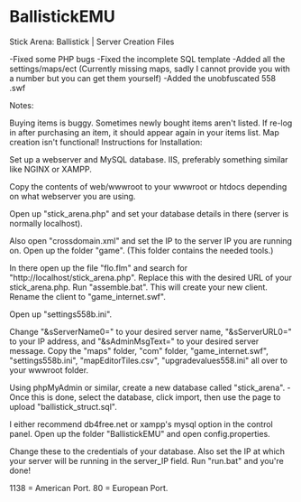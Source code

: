 # BallistickEMU

Stick Arena: Ballistick | Server Creation Files

-Fixed some PHP bugs -Fixed the incomplete SQL template -Added all the settings/maps/ect (Currently missing maps, sadly I cannot provide you with a number but you can get them yourself) -Added the unobfuscated 558 .swf

Notes:

Buying items is buggy.
Sometimes newly bought items aren't listed.
If re-log in after purchasing an item, it should appear again in your items list.
Map creation isn't functional!
Instructions for Installation:

Set up a webserver and MySQL database. IIS, preferably something similar like NGINX or XAMPP.

Copy the contents of web/wwwroot to your wwwroot or htdocs depending on what webserver you are using.

Open up "stick_arena.php" and set your database details in there (server is normally localhost).

Also open "crossdomain.xml" and set the IP to the server IP you are running on.
Open up the folder "game". (This folder contains the needed tools.)

In there open up the file "flo.flm" and search for "http://localhost/stick_arena.php".
Replace this with the desired URL of your stick_arena.php.
Run "assemble.bat". This will create your new client. Rename the client to "game_internet.swf".

Open up "settings558b.ini".

Change "&sServerName0=" to your desired server name, "&sServerURL0=" to your IP address, and "&sAdminMsgText=" to your desired server message.
Copy the "maps" folder, "com" folder, "game_internet.swf", "settings558b.ini", "mapEditorTiles.csv", "upgradevalues558.ini" all over to your wwwroot folder.

Using phpMyAdmin or similar, create a new database called "stick_arena". -Once this is done, select the database, click import, then use the page to upload "ballistick_struct.sql".

I either recommend db4free.net or xampp's mysql option in the control panel.
Open up the folder "BallistickEMU" and open config.properties.

Change these to the credentials of your database.
Also set the IP at which your server will be running in the server_IP field.
Run "run.bat" and you're done!

1138 = American Port. 80 = European Port.
